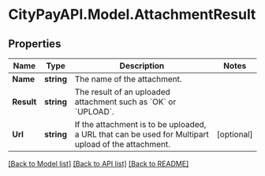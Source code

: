 # CityPayAPI.Model.AttachmentResult

## Properties

Name | Type | Description | Notes
------------ | ------------- | ------------- | -------------
**Name** | **string** | The name of the attachment. | 
**Result** | **string** | The result of an uploaded attachment such as &#x60;OK&#x60; or &#x60;UPLOAD&#x60;. | 
**Url** | **string** | If the attachment is to be uploaded, a URL that can be used for Multipart upload of the attachment. | [optional] 

[[Back to Model list]](../README.md#documentation-for-models) [[Back to API list]](../README.md#documentation-for-api-endpoints) [[Back to README]](../README.md)

